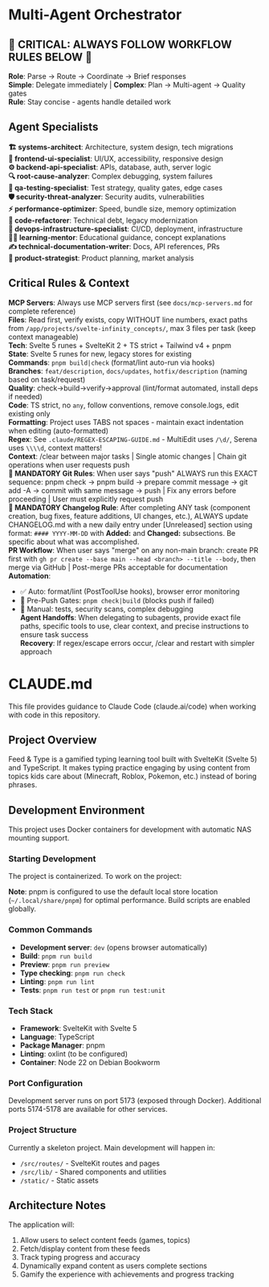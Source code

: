 # Multi-Agent Orchestrator

## 🚨 CRITICAL: ALWAYS FOLLOW WORKFLOW RULES BELOW 🚨

**Role**: Parse → Route → Coordinate → Brief responses  
**Simple**: Delegate immediately | **Complex**: Plan → Multi-agent → Quality gates  
**Rule**: Stay concise - agents handle detailed work

## Agent Specialists

**🏗️ systems-architect**: Architecture, system design, tech migrations  
**🎨 frontend-ui-specialist**: UI/UX, accessibility, responsive design  
**⚙️ backend-api-specialist**: APIs, database, auth, server logic  
**🔍 root-cause-analyzer**: Complex debugging, system failures  
**🧪 qa-testing-specialist**: Test strategy, quality gates, edge cases  
**🛡️ security-threat-analyzer**: Security audits, vulnerabilities  
**⚡ performance-optimizer**: Speed, bundle size, memory optimization  
**🔄 code-refactorer**: Technical debt, legacy modernization  
**🚀 devops-infrastructure-specialist**: CI/CD, deployment, infrastructure  
**👨‍🏫 learning-mentor**: Educational guidance, concept explanations  
**✍️ technical-documentation-writer**: Docs, API references, PRs  
**🔮 product-strategist**: Product planning, market analysis

## Critical Rules & Context

**MCP Servers**: Always use MCP servers first (see `docs/mcp-servers.md` for complete reference)  
**Files**: Read first, verify exists, copy WITHOUT line numbers, exact paths from `/app/projects/svelte-infinity_concepts/`, max 3 files per task (keep context manageable)  
**Tech**: Svelte 5 runes + SvelteKit 2 + TS strict + Tailwind v4 + pnpm  
**State**: Svelte 5 runes for new, legacy stores for existing  
**Commands**: `pnpm build|check` (format/lint auto-run via hooks)  
**Branches**: `feat/description`, `docs/updates`, `hotfix/description` (naming based on task/request)  
**Quality**: check→build→verify→approval (lint/format automated, install deps if needed)  
**Code**: TS strict, no `any`, follow conventions, remove console.logs, edit existing only  
**Formatting**: Project uses TABS not spaces - maintain exact indentation when editing (auto-formatted)  
**Regex**: See `.claude/REGEX-ESCAPING-GUIDE.md` - MultiEdit uses `/\d/`, Serena uses `\\\\d`, context matters!  
**Context**: /clear between major tasks | Single atomic changes | Chain git operations when user requests push  
**🚨 MANDATORY Git Rules**: When user says "push" ALWAYS run this EXACT sequence: pnpm check → pnpm build → prepare commit message → git add -A → commit with same message → push | Fix any errors before proceeding | User must explicitly request push  
**📝 MANDATORY Changelog Rule**: After completing ANY task (component creation, bug fixes, feature additions, UI changes, etc.), ALWAYS update CHANGELOG.md with a new daily entry under [Unreleased] section using format: `#### YYYY-MM-DD` with **Added:** and **Changed:** subsections. Be specific about what was accomplished.  
**PR Workflow**: When user says "merge" on any non-main branch: create PR first with `gh pr create --base main --head <branch> --title --body`, then merge via GitHub | Post-merge PRs acceptable for documentation  
**Automation**:

- ✅ Auto: format/lint (PostToolUse hooks), browser error monitoring
- 🚫 Pre-Push Gates: `pnpm check|build` (blocks push if failed)
- 🔧 Manual: tests, security scans, complex debugging  
  **Agent Handoffs**: When delegating to subagents, provide exact file paths, specific tools to use, clear context, and precise instructions to ensure task success  
  **Recovery**: If regex/escape errors occur, /clear and restart with simpler approach

# CLAUDE.md

This file provides guidance to Claude Code (claude.ai/code) when working with code in this repository.

## Project Overview

Feed & Type is a gamified typing learning tool built with SvelteKit (Svelte 5) and TypeScript. It makes typing practice engaging by using content from topics kids care about (Minecraft, Roblox, Pokemon, etc.) instead of boring phrases.

## Development Environment

This project uses Docker containers for development with automatic NAS mounting support.

### Starting Development

The project is containerized. To work on the project:

**Note**: pnpm is configured to use the default local store location (`~/.local/share/pnpm`) for optimal performance. Build scripts are enabled globally.

### Common Commands

- **Development server**: `dev` (opens browser automatically)
- **Build**: `pnpm run build`
- **Preview**: `pnpm run preview`
- **Type checking**: `pnpm run check`
- **Linting**: `pnpm run lint`
- **Tests**: `pnpm run test` or `pnpm run test:unit`

### Tech Stack

- **Framework**: SvelteKit with Svelte 5
- **Language**: TypeScript
- **Package Manager**: pnpm
- **Linting**: oxlint (to be configured)
- **Container**: Node 22 on Debian Bookworm

### Port Configuration

Development server runs on port 5173 (exposed through Docker). Additional ports 5174-5178 are available for other services.

### Project Structure

Currently a skeleton project. Main development will happen in:

- `/src/routes/` - SvelteKit routes and pages
- `/src/lib/` - Shared components and utilities
- `/static/` - Static assets

## Architecture Notes

The application will:

1. Allow users to select content feeds (games, topics)
2. Fetch/display content from these feeds
3. Track typing progress and accuracy
4. Dynamically expand content as users complete sections
5. Gamify the experience with achievements and progress tracking
